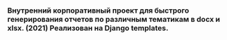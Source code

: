 ### Внутренний корпоративный проект для быстрого генерирования отчетов по различным тематикам в docx и xlsx. (2021) Реализован на Django templates.
